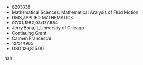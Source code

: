 
* 8203338
* Mathematical Sciences: Mathematical Analysis of Fluid Motion
* DMS,APPLIED MATHEMATICS
* 07/01/1982,03/12/1984
* Jerry Bona,IL,University of Chicago
* Continuing Grant
* Carmen Franceschi
* 12/31/1985
* USD 126,815.00

nan
